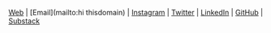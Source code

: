 [Web](http://www.joshdevins.com) |
[Email](mailto:hi <at> thisdomain) |
[Instagram](https://www.instagram.com/joshdevins/) |
[Twitter](https://www.twitter.com/#!/joshdevins/) |
[LinkedIn](https://www.linkedin.com/in/joshdevins) |
[GitHub](https://github.com/joshdevins) |
[Substack](https://joshdevins.substack.com)
